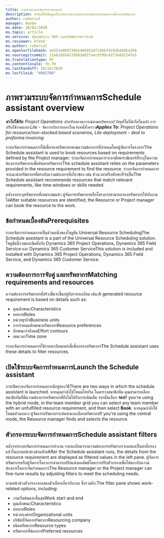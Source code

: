 ```yaml
---
title: ภาพรวมระบบจัดการกำหนดการ
description: หัวข้อนี้ให้ข้อมูลเกี่ยวกับการทำงานกับระบบจัดการกำหนดการเพื่อจองทรัพยากร
author: ruhercul
manager: Annbe
ms.date: 10/01/2020
ms.topic: article
ms.service: dynamics-365-customerservice
ms.reviewer: kfend
ms.author: ruhercul
ms.openlocfilehash: da551e805f395e466952df1dbb7d193bdddba358
ms.sourcegitcommit: 11a61db54119503e82faec5f99c4273e8d1247e5
ms.translationtype: HT
ms.contentlocale: th-TH
ms.lasthandoff: 10/16/2020
ms.locfileid: "4085788"
---
```

# <a name="schedule-assistant-overview"></a><span data-ttu-id="e1d44-103">ภาพรวมระบบจัดการกำหนดการ</span><span class="sxs-lookup"><span data-stu-id="e1d44-103">Schedule assistant overview</span></span>

<span data-ttu-id="e1d44-104">_**นำไปใช้กับ:** Project Operations สำหรับสถานการณ์ตามทรัพยากร/วัสดุที่ไม่ได้เก็บในคลัง การปรับใช้งานแบบ Lite - จัดการกับการออกใบแจ้งหนี้ชั่วคราว_</span><span class="sxs-lookup"><span data-stu-id="e1d44-104">_**Applies To:** Project Operations for resource/non-stocked based scenarios, Lite deployment - deal to proforma invoicing_</span></span>

<span data-ttu-id="e1d44-105">ระบบจัดการกำหนดการใช้เพื่อจองทรัพยากรตามความต้องการที่กำหนดโดยผู้จัดการโครงการ</span><span class="sxs-lookup"><span data-stu-id="e1d44-105">The Schedule assistant is used to book resources based on requirements defined by the Project manager.</span></span> <span data-ttu-id="e1d44-106">ระบบจัดการกำหนดการจะอาศัยพารามิเตอร์ที่ระบุในความต้องการทรัพยากรเพื่อค้นหาทรัพยากร</span><span class="sxs-lookup"><span data-stu-id="e1d44-106">The schedule assistant relies on the parameters provided in the resource requirement to find the resource.</span></span> <span data-ttu-id="e1d44-107">ระบบจัดการกำหนดการจะแนะนำทรัพยากรที่ตรงกับความต้องการที่เกี่ยวข้อง เช่น ช่วงเวลาหรือทักษะที่จำเป็น</span><span class="sxs-lookup"><span data-stu-id="e1d44-107">The Schedule assistant recommends resources that match relevant requirements, like time windows or skills needed.</span></span>

<span data-ttu-id="e1d44-108">หลังจากระบุทรัพยากรที่เหมาะสมแล้ว ผู้จัดการทรัพยากรหรือโครงการสามารถจองทรัพยากรให้กับงานได้</span><span class="sxs-lookup"><span data-stu-id="e1d44-108">After suitable resources are identified, the Resource or Project manager can book the resource to the work.</span></span>

## <a name="prerequisites"></a><span data-ttu-id="e1d44-109">ข้อกำหนดเบื้องต้น</span><span class="sxs-lookup"><span data-stu-id="e1d44-109">Prerequisites</span></span>

<span data-ttu-id="e1d44-110">ระบบจัดการกำหนดการเป็นส่วนหนึ่งของโซลูชัน Universal Resource Scheduling</span><span class="sxs-lookup"><span data-stu-id="e1d44-110">The Schedule assistant is a part of the Universal Resource Scheduling solution.</span></span> <span data-ttu-id="e1d44-111">โซลูชันนี้รวมและติดตั้งกับ Dynamics 365 Project Operations, Dynamics 365 Field Service และ Dynamics 365 Customer Service</span><span class="sxs-lookup"><span data-stu-id="e1d44-111">This solution is included and installed with Dynamics 365 Project Operations, Dynamics 365 Field Service, and Dynamics 365 Customer Service.</span></span>

## <a name="matching-requirements-and-resources"></a><span data-ttu-id="e1d44-112">ความต้องการการจับคู่ และทรัพยากร</span><span class="sxs-lookup"><span data-stu-id="e1d44-112">Matching requirements and resources</span></span>

<span data-ttu-id="e1d44-113">ความต้องการทรัพยากรที่สร้างขึ้นจะขึ้นอยู่กับรายละเอียด เช่น:</span><span class="sxs-lookup"><span data-stu-id="e1d44-113">A generated resource requirement is based on details such as:</span></span>

-   <span data-ttu-id="e1d44-114">คุณลักษณะ</span><span class="sxs-lookup"><span data-stu-id="e1d44-114">Characteristics</span></span>
-   <span data-ttu-id="e1d44-115">บทบาท</span><span class="sxs-lookup"><span data-stu-id="e1d44-115">Roles</span></span>
-   <span data-ttu-id="e1d44-116">หน่วยธุรกิจ</span><span class="sxs-lookup"><span data-stu-id="e1d44-116">Business units</span></span>
-   <span data-ttu-id="e1d44-117">การกำหนดลักษณะทรัพยากร</span><span class="sxs-lookup"><span data-stu-id="e1d44-117">Resource preferences</span></span>
-   <span data-ttu-id="e1d44-118">ลักษณะกำลังคน</span><span class="sxs-lookup"><span data-stu-id="e1d44-118">Effort contours</span></span>
-   <span data-ttu-id="e1d44-119">เขตเวลา</span><span class="sxs-lookup"><span data-stu-id="e1d44-119">Time zone</span></span>

<span data-ttu-id="e1d44-120">ระบบจัดการกำหนดการใช้รายละเอียดเหล่านี้เพื่อกรองทรัพยากร</span><span class="sxs-lookup"><span data-stu-id="e1d44-120">The Schedule assistant uses these details to filter resources.</span></span>

## <a name="launch-the-schedule-assistant"></a><span data-ttu-id="e1d44-121">เปิดใช้ระบบจัดการกำหนดการ</span><span class="sxs-lookup"><span data-stu-id="e1d44-121">Launch the Schedule assistant</span></span>

<span data-ttu-id="e1d44-122">การเปิดระบบจัดการกำหนดการมีอยู่สองวิธี</span><span class="sxs-lookup"><span data-stu-id="e1d44-122">There are two ways in which the schedule assistant is launched.</span></span> <span data-ttu-id="e1d44-123">หากคุณกำลังใช้โหมดไฮบริด ในตารางสมาชิกทีม คุณสามารถเลือกสมาชิกทีมที่มีความต้องการทรัพยากรที่ยังไม่ได้รับการเติมเต็ม จากนั้นเลือก **จอง**</span><span class="sxs-lookup"><span data-stu-id="e1d44-123">If you're using the hybrid mode, in the team member grid you can select any team member with an unfulfilled resource requirement, and then select **Book**.</span></span> <span data-ttu-id="e1d44-124">หากคุณกำลังใช้โหมดส่วนกลาง ผู้จัดการทรัพยากรจะค้นหาและเลือกทรัพยากร</span><span class="sxs-lookup"><span data-stu-id="e1d44-124">If you're using the central mode, the Resource manager finds and selects the resource.</span></span>

## <a name="schedule-assistant-filters"></a><span data-ttu-id="e1d44-125">ตัวกรองระบบจัดการกำหนดการ</span><span class="sxs-lookup"><span data-stu-id="e1d44-125">Schedule assistant filters</span></span>

<span data-ttu-id="e1d44-126">หลังจากระบบจัดการกำหนดการทำงาน รายละเอียดจากความต้องการทรัพยากรจะแสดงเป็นค่าที่กรองแล้วในบานหน้าต่างด้านซ้าย</span><span class="sxs-lookup"><span data-stu-id="e1d44-126">After the Schedule assistant runs, the details from the resource requirement are displayed as filtered values in the left pane.</span></span> <span data-ttu-id="e1d44-127">ผู้จัดการทรัพยากรหรือผู้จัดการโครงการสามารถปรับแต่งผลลัพธ์โดยการปรับตัวกรองเพื่อให้ตรงกับความต้องการในการจัดกำหนดการ</span><span class="sxs-lookup"><span data-stu-id="e1d44-127">The Resource manager or the Project manager can fine-tune results by adjusting filters to meet the scheduling needs.</span></span>

<span data-ttu-id="e1d44-128">บานหน้าต่างตัวกรองจะแสดงตัวเลือกเกี่ยวกับงาน ซึ่งรวมถึง:</span><span class="sxs-lookup"><span data-stu-id="e1d44-128">The filter pane shows work-related options, including:</span></span>

-   <span data-ttu-id="e1d44-129">งานเริ่มต้นและสิ้นสุด</span><span class="sxs-lookup"><span data-stu-id="e1d44-129">Work start and end</span></span>
-   <span data-ttu-id="e1d44-130">คุณลักษณะ</span><span class="sxs-lookup"><span data-stu-id="e1d44-130">Characteristics</span></span>
-   <span data-ttu-id="e1d44-131">บทบาท</span><span class="sxs-lookup"><span data-stu-id="e1d44-131">Roles</span></span>
-   <span data-ttu-id="e1d44-132">หน่วยองค์กร</span><span class="sxs-lookup"><span data-stu-id="e1d44-132">Organizational units</span></span>
-   <span data-ttu-id="e1d44-133">บริษัทที่จัดหาทรัพยากร</span><span class="sxs-lookup"><span data-stu-id="e1d44-133">Resourcing company</span></span>
-   <span data-ttu-id="e1d44-134">ชนิดทรัพยากร</span><span class="sxs-lookup"><span data-stu-id="e1d44-134">Resource types</span></span>
-   <span data-ttu-id="e1d44-135">ทรัพยากรที่ต้องการ</span><span class="sxs-lookup"><span data-stu-id="e1d44-135">Preferred resources</span></span>
